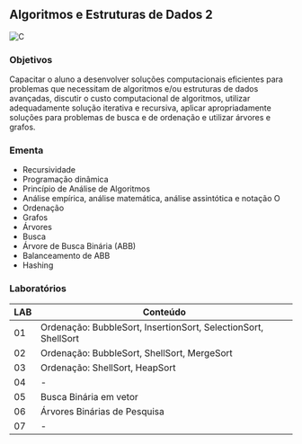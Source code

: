 ## Algoritmos e Estruturas de Dados 2
![C](https://img.shields.io/badge/C-EE1B3E?style=for-the-badge&logo=c&logoColor=white)

### Objetivos
Capacitar o aluno a desenvolver soluções computacionais eficientes para problemas que necessitam de algoritmos e/ou estruturas de dados avançadas, discutir o custo computacional de algoritmos, utilizar adequadamente solução iterativa e recursiva, aplicar apropriadamente soluções para problemas de busca e de ordenação e utilizar árvores e grafos.

### Ementa
* Recursividade
* Programação dinâmica
* Princípio de Análise de Algoritmos
* Análise empírica, análise matemática, análise assintótica e notação O
* Ordenação
* Grafos
* Árvores
* Busca
* Árvore de Busca Binária (ABB)
* Balanceamento de ABB
* Hashing

### Laboratórios
| LAB | Conteúdo |
|-----|----------|
| 01 | Ordenação: BubbleSort, InsertionSort, SelectionSort, ShellSort |
| 02 | Ordenação: BubbleSort, ShellSort, MergeSort |
| 03 | Ordenação: ShellSort, HeapSort |
| 04 | - |
| 05 | Busca Binária em vetor |
| 06 | Árvores Binárias de Pesquisa |
| 07 | - |
